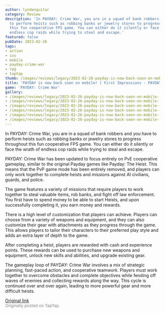```yaml
---
author: lyndonguitar
category: Review
description: 'In PAYDAY: Crime War, you are in a squad of bank robbers and you have
  to perform heists such as robbing banks or jewelry stores to progress throughout
  this fun cooperative FPS game. You can either do it silently or face the wrath of
  endless cop raids while trying to steal and escape.'
featured: false
pubDate: 2023-02-26
tags:
- action
- ios
- mobile
- payday-crime-war
- rpg
- taptap
thumb: /images/reviews/legacy/2023-02-26-payday-is-now-back-soon-on-mobile--first-impressions---payday-crime-war-0.avif
title: 'PAYDAY is now back soon on mobile! | First Impressions - PAYDAY: Crime War'
game: 'PAYDAY: Crime War'
gallery:
- /images/reviews/legacy/2023-02-26-payday-is-now-back-soon-on-mobile--first-impressions---payday-crime-war-0.avif
- /images/reviews/legacy/2023-02-26-payday-is-now-back-soon-on-mobile--first-impressions---payday-crime-war-1.avif
- /images/reviews/legacy/2023-02-26-payday-is-now-back-soon-on-mobile--first-impressions---payday-crime-war-2.avif
- /images/reviews/legacy/2023-02-26-payday-is-now-back-soon-on-mobile--first-impressions---payday-crime-war-3.avif
- /images/reviews/legacy/2023-02-26-payday-is-now-back-soon-on-mobile--first-impressions---payday-crime-war-4.avif
- /images/reviews/legacy/2023-02-26-payday-is-now-back-soon-on-mobile--first-impressions---payday-crime-war-5.avif
---
```

In PAYDAY: Crime War, you are in a squad of bank robbers and you have to perform heists such as robbing banks or jewelry stores to progress throughout this fun cooperative FPS game. You can either do it silently or face the wrath of endless cop raids while trying to steal and escape.

PAYDAY: Crime War has been updated to focus entirely on PvE cooperative gameplay, similar to the original Payday games like Payday: The Heist. This means that the PvP game mode has been entirely removed, and players can only work together to complete heists and missions against AI civilians, guards, and police.

The game features a variety of missions that require players to work together to steal valuable items, rob banks, and fight off law enforcement. You first have to spend money to be able to start Heists, and upon successfully completing it, you earn money and rewards.

There is a high level of customization that players can achieve. Players can choose from a variety of weapons and equipment, and they can also customize their gear with attachments as they progress through the game. This allows players to tailor their characters to their preferred play style and adds an extra layer of depth to the game.

After completing a heist, players are rewarded with cash and experience points. These rewards can be used to purchase new weapons and equipment, unlock new skills and abilities, and upgrade existing gear.

The gameplay loop of PAYDAY: Crime War involves a mix of strategic planning, fast-paced action, and cooperative teamwork. Players must work together to overcome obstacles and complete objectives while fending off waves of enemies and collecting rewards along the way. This cycle is continued over and over again, leading to more powerful gear and more difficult heists.

[Original link](https://www.taptap.io/post/4649779)<br><span style="font-size: 0.95em; color: #888;">Originally posted on TapTap.</span>
